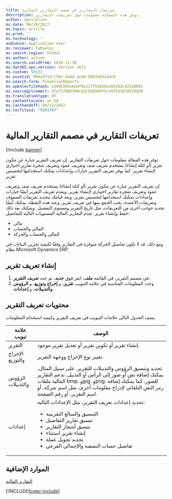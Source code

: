 ```yaml
---
title: تعريفات التقارير في مصمم التقارير المالية
description: توفر هذه المقالة معلومات حول تعريفات التقارير.
author: aprilolson
ms.date: 06/20/2017
ms.topic: article
ms.prod: ''
ms.technology: ''
audience: Application User
ms.reviewer: twheeloc
ms.search.region: Global
ms.author: aolson
ms.search.validFrom: 2016-11-30
ms.dyn365.ops.version: Version 1611
ms.custom: 59131
ms.assetid: 966a3f1d-c59c-4a84-acd4-5bb7e65144c8
ms.search.form: FinancialReports
ms.openlocfilehash: e1095502e6dafbe217f51658ac65292c422a0002
ms.sourcegitcommit: 87e727005399c82cbb6509f5ce9fb33d18928d30
ms.translationtype: HT
ms.contentlocale: ar-SA
ms.lasthandoff: 08/12/2022
ms.locfileid: "9291787"
---
```

# <a name="report-definitions-in-financial-report-designer"></a>تعريفات التقارير في مصمم التقارير المالية

[!include [banner](../includes/banner.md)]

توفر هذه المقالة معلومات حول تعريفات التقارير. إن تعريف التقرير عبارة عن مكون تقرير (أو كتلة إنشاء) يستخدم تعريف صف وتعريف عمود وتعريف شجرة تقارير اختياري لإنشاء تقرير. كما يوفر تعريف التقرير خيارات وإعدادات يمكنك استخدامها لتخصيص تقرير. 

إن تعريف التقرير عبارة عن مكون تقرير (أو كتلة إنشاء) يستخدم تعريف صف وتعريف عمود وتعريف شجرة تقارير اختياري لإنشاء تقرير. ويقدم تعريف التقرير أيضًا خيارات وإعدادات يمكنك استخدامها لتخصيص تقرير. وبعد قيامك بتحديد تعريفات الصفوف وتعريفات الأعمدة، يجب الجمع بينها في تعريف تقرير. وعند هذه النقطة، يمكنك أيضًا تحديد جوانب أخرى من التعريفات، مثل تاريخ التقرير ومستوى التفصيل. ويمكنك بعد ذلك حفظ وإنشاء تقرير. تقدم التقارير المالية المستويات التالية للتفاصيل:

- مالي
- المالي والحساب
- المالي والحساب والحركة

ومع ذلك، قد لا تكون تفاصيل الحركة متوفرة في التقارير وفقًا لكيفية تخزين البيانات في نظام Microsoft Dynamics ERP.

## <a name="create-a-report-definition"></a>إنشاء تعريف تقرير
1. في مصمم التقرير، في القائمة **ملف**، انقر فوق **جديد**، ثم حدد **تعريف التقرير**.
2. وحدد المعلومات المناسبة في علامة التبويب **تقرير**، و **إخراج وتوزيع**، و **الرؤوس والتذييلات**، و **إعدادات**.

## <a name="contents-of-a-report-definition"></a>محتويات تعريف التقرير
يصف الجدول التالي علامات التبويب في تعريف التقرير وكيفية استخدام المعلومات.

<table>
<thead>
<tr>
<th>علامة تبويب</th>
<th>الوصف</th>
</tr>
</thead>
<tbody>
<tr>
<td>التقرير</td>
<td>إنشاء تقرير أو تكوين تقرير أو تعديل تقرير موجود.</td>
</tr>
<tr>
<td>الإخراج والتوزيع</td>
<td>تغيير نوع الإخراج ووجهة التقرير.</td>
</tr>
<tr>
<td>الرؤوس والتذييلات</td>
<td>تحديد وتنسيق الرؤوس والتذييلات للتقرير. على سبيل المثال، يمكنك إضافة نص أو صور إلى الرأس أو التذييل. تدعم التقارير المالية ملفات bmp. وjpg. وpng. للصور. كما يمكنك إضافة رمز النص التلقائي لإدراج معلومات أخرى، مثل اسم شركة، أو اسم التقرير، أو رقم الصفحة.</td>
</tr>
<tr>
<td>إعدادات</td>
<td>تحديد إعدادات تعريف التقرير، مثل الإعدادات التالية:
<ul>
<li>التنسيق والمبالغ التقريبية</li>
<li>تنسيق تقارير التفاصيل</li>
<li>تنسيق أشجار التقارير</li>
<li>إنشاء تقرير استثناء</li>
<li>تحديد تحويل عملة</li>
<li>تفاصيل حساب التصفية والإجمالي الفرعي</li>
</ul>
</td>
</tr>
</tbody>
</table>

## <a name="additional-resources"></a>الموارد الإضافية

[التقارير المالية](financial-reporting-intro.md)


[!INCLUDE[footer-include](../../../includes/footer-banner.md)]
